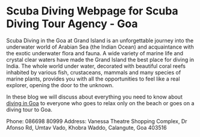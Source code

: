Scuba Diving Webpage for Scuba Diving Tour Agency - Goa
=====================
Scuba Diving in the Goa at Grand Island is an unforgettable journey into the underwater world of Arabian Sea (the Indian Ocean) and acquaintance with the exotic underwater flora and fauna. A wide variety of marine life and crystal clear waters have made the Grand Island the best place for diving in India. The whole world under water, decorated with beautiful coral reefs inhabited by various fish, crustaceans, mammals and many species of marine plants, provides you with all the opportunities to feel like a real explorer, opening the door to the unknown. 

In these blog we will discuss about everything you need to know about <a href="https://scubadivegoa.com/"> diving in Goa</a> to everyone who goes to relax only on the beach or goes on a diving tour to Goa.

Phone: 086698 80999
Address: Vanessa Theatre Shopping Complex, Dr Afonso Rd, Umtav Vado, Khobra Waddo, Calangute, Goa 403516
